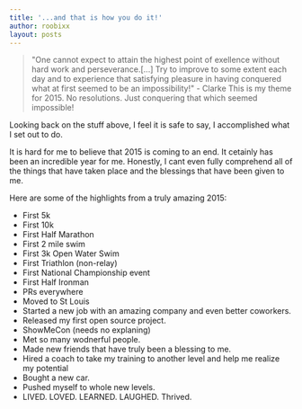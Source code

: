 ```yaml
---
title: '...and that is how you do it!'
author: roobixx
layout: posts
---
```


>"One cannot expect to attain the highest point of exellence without hard work and perseverance.[...] Try to improve to some extent each day and to experience that satisfying pleasure in having conquered what at first seemed to be an impossibility!" - Clarke
>This is my theme for 2015. No resolutions. Just conquering that which seemed impossible!

Looking back on the stuff above, I feel it is safe to say, I accomplished what I set out to do.

It is hard for me to believe that 2015 is coming to an end. It cetainly has been an incredible year for me. Honestly, I cant even fully comprehend all of the things that have taken place and the blessings that have been given to me.

Here are some of the highlights from a truly amazing 2015:

- First 5k
- First 10k
- First Half Marathon
- First 2 mile swim
- First 3k Open Water Swim
- First Triathlon (non-relay)
- First National Championship event
- First Half Ironman
- PRs everywhere
- Moved to St Louis
- Started a new job with an amazing company and even better coworkers.
- Released my first open source project.
- ShowMeCon (needs no explaning)
- Met so many wodnerful people.
- Made new friends that have truly been a blessing to me.
- Hired a coach to take my training to another level and help me realize my potential
- Bought a new car.
- Pushed myself to whole new levels.
- LIVED. LOVED. LEARNED. LAUGHED. Thrived.



